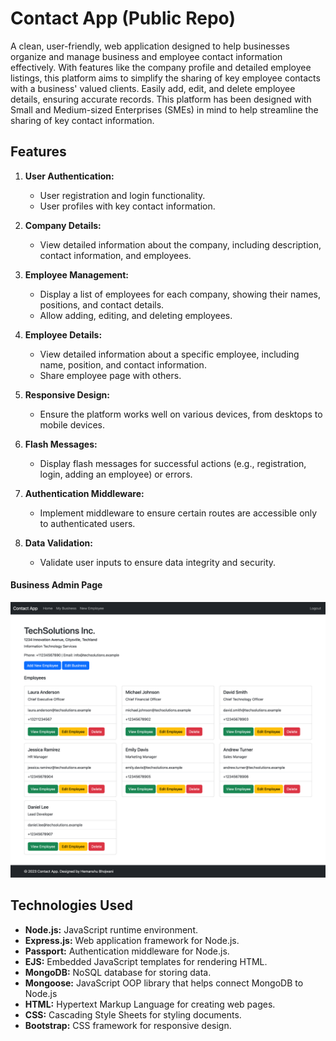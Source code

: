 # Contact App (Public Repo)
A clean, user-friendly, web application designed to help businesses organize and manage business and employee contact information effectively. With features like the company profile and detailed employee listings, this platform aims to simplify the sharing of key employee contacts with a business' valued clients. Easily add, edit, and delete employee details, ensuring accurate records. This platform has been designed with Small and Medium-sized Enterprises (SMEs) in mind to help streamline the sharing of key contact information.



## Features

1. **User Authentication:**
   - User registration and login functionality.
   - User profiles with key contact information.
2. **Company Details:**
   - View detailed information about the company, including description, contact information, and employees.
3. **Employee Management:**
   - Display a list of employees for each company, showing their names, positions, and contact details.
   - Allow adding, editing, and deleting employees.
4. **Employee Details:**
   - View detailed information about a specific employee, including name, position, and contact information.
   - Share employee page with others.
5. **Responsive Design:**
   - Ensure the platform works well on various devices, from desktops to mobile devices.

6. **Flash Messages:**
   - Display flash messages for successful actions (e.g., registration, login, adding an employee) or errors.

7. **Authentication Middleware:**
    - Implement middleware to ensure certain routes are accessible only to authenticated users.
8. **Data Validation:**
    - Validate user inputs to ensure data integrity and security.

  
#### Business Admin Page
![app admin page screenshot](https://github.com/hemanshu-bhojwani/sme-contact-app-public/blob/main/Contact-App.png?raw=true)

## Technologies Used

- **Node.js:** JavaScript runtime environment.
- **Express.js:** Web application framework for Node.js.
- **Passport:** Authentication middleware for Node.js.
- **EJS:** Embedded JavaScript templates for rendering HTML.
- **MongoDB:** NoSQL database for storing data.
- **Mongoose:** JavaScript OOP library that helps connect MongoDB to Node.js
- **HTML:** Hypertext Markup Language for creating web pages.
- **CSS:** Cascading Style Sheets for styling documents.
- **Bootstrap:** CSS framework for responsive design.

